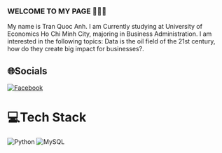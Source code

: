 ### WELCOME TO MY PAGE 👋👋👋
My name is Tran Quoc Anh. I am Currently studying at University of Economics Ho Chi Minh City, majoring in Business Administration. I am interested in the following topics: Data is the oil field of the 21st century, how do they create big impact for businesses?.
## 🌐Socials
[![Facebook](https://img.shields.io/badge/Facebook-%231877F2.svg?logo=Facebook&logoColor=white)](https://www.facebook.com/tran.quocanh.967422)

# 💻Tech Stack
![Python](https://img.shields.io/badge/python-3670A0?style=plastic&logo=python&logoColor=ffdd54) ![MySQL](https://img.shields.io/badge/mysql-%2300f.svg?style=plastic&logo=mysql&logoColor=white)
